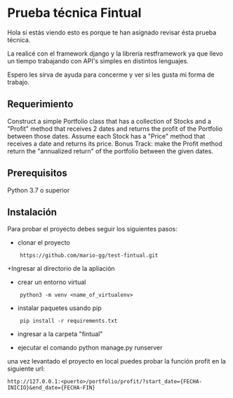 # Prueba técnica Fintual 

Hola si estás viendo esto es porque te han asignado revisar ésta prueba técnica. 

La realicé con el framework django y la librería restframework ya que llevo un tiempo trabajando con API's simples en distintos lenguajes. 

Espero les sirva de ayuda para concerme y ver si les gusta mi forma de trabajo. 


## Requerimiento 
Construct a simple Portfolio class that has a collection of Stocks and a "Profit" method that receives 2 dates and returns the profit of the Portfolio between those dates. Assume each Stock has a "Price" method that receives a date and returns its price.
Bonus Track: make the Profit method return the "annualized return" of the portfolio between the given dates.


## Prerequisitos

Python 3.7 o superior
## Instalación

Para probar el proyecto debes seguir los siguientes pasos:

+ clonar el proyecto 
```
    https://github.com/mario-gg/test-fintual.git
```
 +Ingresar al directorio de la apliación 

+ crear un entorno virtual
```
    python3 -m venv <name_of_virtualenv>
```
+ instalar paquetes usando pip 
```
    pip install -r requirements.txt
```
+ ingresar a la carpeta "fintual"

+ ejecutar el comando python manage.py runserver

una vez levantado el proyecto en local puedes probar la función profit en la siguiente url:

```
http://127.0.0.1:<puerto>/portfolio/profit/?start_date={FECHA-INICIO}&end_date={FECHA-FIN}
```



